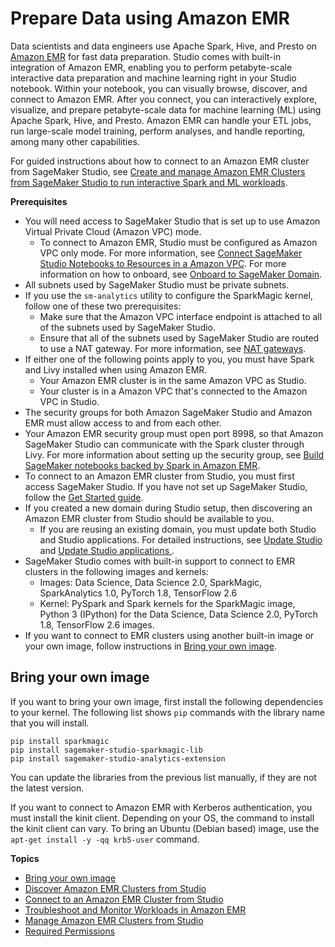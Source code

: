 # Prepare Data using Amazon EMR<a name="studio-notebooks-emr-cluster"></a>

Data scientists and data engineers use Apache Spark, Hive, and Presto on [Amazon EMR](http://aws.amazon.com/emr) for fast data preparation\. Studio comes with built\-in integration of Amazon EMR, enabling you to perform petabyte\-scale interactive data preparation and machine learning right in your Studio notebook\. Within your notebook, you can visually browse, discover, and connect to Amazon EMR\. After you connect, you can interactively explore, visualize, and prepare petabyte\-scale data for machine learning \(ML\) using Apache Spark, Hive, and Presto\. Amazon EMR can handle your ETL jobs, run large\-scale model training, perform analyses, and handle reporting, among many other capabilities\.

For guided instructions about how to connect to an Amazon EMR cluster from SageMaker Studio, see [Create and manage Amazon EMR Clusters from SageMaker Studio to run interactive Spark and ML workloads](http://aws.amazon.com/blogs/machine-learning/part-1-create-and-manage-amazon-emr-clusters-from-sagemaker-studio-to-run-interactive-spark-and-ml-workloads/)\.

**Prerequisites**
+ You will need access to SageMaker Studio that is set up to use Amazon Virtual Private Cloud \(Amazon VPC\) mode\. 
  + To connect to Amazon EMR, Studio must be configured as Amazon VPC only mode\. For more information, see [Connect SageMaker Studio Notebooks to Resources in a Amazon VPC](https://docs.aws.amazon.com/sagemaker/latest/dg/studio-notebooks-and-internet-access.html)\. For more information on how to onboard, see [Onboard to SageMaker Domain](https://docs.aws.amazon.com/sagemaker/latest/dg/gs-studio-onboard.html)\.
+ All subnets used by SageMaker Studio must be private subnets\. 
+ If you use the `sm-analytics` utility to configure the SparkMagic kernel, follow one of these two prerequisites:
  + Make sure that the Amazon VPC interface endpoint is attached to all of the subnets used by SageMaker Studio\.
  + Ensure that all of the subnets used by SageMaker Studio are routed to use a NAT gateway\. For more information, see [NAT gateways](https://docs.aws.amazon.com/vpc/latest/userguide/vpc-nat-gateway.html)\.
+ If either one of the following points apply to you, you must have Spark and Livy installed when using Amazon EMR\.
  + Your Amazon EMR cluster is in the same Amazon VPC as Studio\.
  + Your cluster is in a Amazon VPC that's connected to the Amazon VPC in Studio\.
+ The security groups for both Amazon SageMaker Studio and Amazon EMR must allow access to and from each other\. 
+ Your Amazon EMR security group must open port 8998, so that Amazon SageMaker Studio can communicate with the Spark cluster through Livy\. For more information about setting up the security group, see [Build SageMaker notebooks backed by Spark in Amazon EMR](http://aws.amazon.com/blogs/machine-learning/build-amazon-sagemaker-notebooks-backed-by-spark-in-amazon-emr/)\. 
+ To connect to an Amazon EMR cluster from Studio, you must first access SageMaker Studio\. If you have not set up SageMaker Studio, follow the [Get Started guide](https://docs.aws.amazon.com/sagemaker/latest/dg/notebooks-get-started.html)\.
+ If you created a new domain during Studio setup, then discovering an Amazon EMR cluster from Studio should be available to you\. 
  + If you are reusing an existing domain, you must update both Studio and Studio applications\. For detailed instructions, see [Update Studio](https://docs.aws.amazon.com/sagemaker/latest/dg/studio-tasks-update-studio.html) and [Update Studio applications ](https://docs.aws.amazon.com/sagemaker/latest/dg/studio-tasks-update-apps.html)\. 
+ SageMaker Studio comes with built\-in support to connect to EMR clusters in the following images and kernels:
  + Images: Data Science, Data Science 2\.0, SparkMagic, SparkAnalytics 1\.0, PyTorch 1\.8, TensorFlow 2\.6
  + Kernel: PySpark and Spark kernels for the SparkMagic image, Python 3 \(IPython\) for the Data Science, Data Science 2\.0, PyTorch 1\.8, TensorFlow 2\.6 images\.
+ If you want to connect to EMR clusters using another built\-in image or your own image, follow instructions in [Bring your own image](#studio-notebooks-emr-process-byoi)\.

## Bring your own image<a name="studio-notebooks-emr-process-byoi"></a>

If you want to bring your own image, first install the following dependencies to your kernel\. The following list shows `pip` commands with the library name that you will install\.

```
pip install sparkmagic
pip install sagemaker-studio-sparkmagic-lib
pip install sagemaker-studio-analytics-extension
```

You can update the libraries from the previous list manually, if they are not the latest version\. 

If you want to connect to Amazon EMR with Kerberos authentication, you must install the kinit client\. Depending on your OS, the command to install the kinit client can vary\. To bring an Ubuntu \(Debian based\) image, use the `apt-get install -y -qq krb5-user` command\.

**Topics**
+ [Bring your own image](#studio-notebooks-emr-process-byoi)
+ [Discover Amazon EMR Clusters from Studio](discover-emr-clusters.md)
+ [Connect to an Amazon EMR Cluster from Studio](studio-notebooks-emr-cluster-connect.md)
+ [Troubleshoot and Monitor Workloads in Amazon EMR](studio-notebooks-emr-cluster-trouble-shoot.md)
+ [Manage Amazon EMR Clusters from Studio](manage-emr-clusters-from-studio.md)
+ [Required Permissions](studio-notebooks-emr-required-permissions.md)
